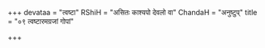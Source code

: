 +++
devataa = "त्वष्टा"
RShiH = "असितः काश्यपो देवलो वा"
ChandaH = "अनुष्टुप्"
title = "०९ त्वष्टारमग्रजां गोपां"

+++
